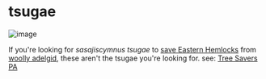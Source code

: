 # tsugae

![image](https://github.com/2qx/tsugae/assets/57997077/bce8e28e-c32a-45c0-81c6-99cf53f55567)

If you're looking for *sasajiscymnus tsugae* to [save Eastern Hemlocks](https://www.orionmagazine.org/article/forest-farewell/) from [woolly adelgid](https://en.wikipedia.org/wiki/Hemlock_woolly_adelgid), these aren't the tsugae you're looking for. see: [Tree Savers PA](https://www.treesaverspa.com)
